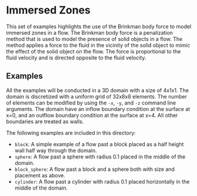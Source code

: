 # Immersed Zones

This set of examples highlights the use of the Brinkman body force to model
immersed zones in a flow. The Brinkman body force is a penalization method
that is used to model the presence of solid objects in a flow. The method
applies a force to the fluid in the vicinity of the solid object to mimic the
effect of the solid object on the flow. The force is proportional to the fluid 
velocity and is directed opposite to the fluid velocity.

## Examples

All the examples will be conducted in a 3D domain with a size of 4x1x1. The
domain is discretized with a uniform grid of 32x8x8 elements. The number of
elements can be modified by using the `-x`, `-y`, and `-z` command line
arguments. The domain have an inflow boundary condition at the surface at
x=0, and an outflow boundary condition at the surface at x=4. All other
boundaries are treated as walls.

The following examples are included in this directory:

- `block`: A simple example of a flow past a block placed as a half height wall
  half way through the domain.
- `sphere`: A flow past a sphere with radius 0.1 placed in the middle of the
  domain.
- `block_sphere`: A flow past a block and a sphere both with size and placement
  as above.
- `cylinder`: A flow past a cylinder with radius 0.1 placed horizontally in the
  middle of the domain.
  